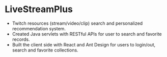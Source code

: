 # LiveStreamPlus
- Twitch resources (stream/video/clip) search and personalized recommendation system. 
- Created Java servlets with RESTful APIs for user to search and favorite records.
- Built the client side with React and Ant Design for users to login/out, search and favorite collections. 
